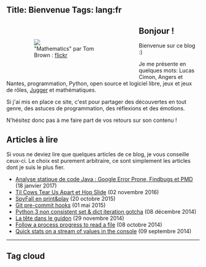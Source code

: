 Title: Bienvenue
Tags: lang:fr
---

<figure class="column-img">
    <img src="images/Tom_Brown_Mathematics_CC-by-2-0_cropped.jpg">
    <figcaption>"Mathematics" par Tom Brown : <a href="https://www.flickr.com/photos/t_e_brown/8677750589">flickr</a></figcaption>
</figure>

## Bonjour !

Bienvenue sur ce blog :)

Je me présente en quelques mots: Lucas Cimon,
Angers et Nantes,
programmation, Python, open source et logiciel libre,
jeux et jeux de rôles,
[Jugger](https://www.youtube.com/watch?v=x4Ss-ZG6M1g) et mathématiques.

Si j'ai mis en place ce site, c'est pour partager des découvertes en tout genre,
des astuces de programmation, des réflexions et des émotions.

N'hésitez donc pas à me faire part de vos retours sur son contenu !


## Articles à lire

Si vous ne deviez lire que quelques articles de ce blog, je vous conseille ceux-ci.
Le choix est purement arbitraire, ce sont simplement les articles dont je suis le plus fier.

- [Analyse statique de code Java : Google Error Prone, Findbugs et PMD](analyse-statique-de-code-java-google-error-prone-findbugs-et-pmd.html) (18 janvier 2017)
- [Til Cows Tear Us Apart et Hop Slide](til-cows-tear-us-apart-et-hop-slide.html) (02 novembre 2016)
- [SpyFall en print&play](spyfall-en-print.html) (20 octobre 2015)
- [Git pre-commit hooks](git-pre-commit-hooks.html) (01 mai 2015)
- [Python 3 non consistent set & dict iteration gotcha](python-3-non-consistent-set-dict-iteration-gotcha.html) (08 décembre 2014)
- [La tête dans le guidon](la-tete-dans-le-guidon.html) (29 novembre 2014)
- [Follow a process progress to read a file](follow-a-progress-progress-to-read-a-file.html) (08 octobre 2014)
- [Quick stats on a stream of values in the console](quick-stats-on-a-stream-of-values-in-the-console.html) (09 septembre 2014)

<hr class="clear-floats">

## Tag cloud

<!-- tagcloud -->



<style>
@media screen and (min-width: 40rem) {
    .column-img {
        max-width: 40%;
        float: left;
        padding: 2rem;
    }
}
@media screen and (max-width: 40rem) {
    .column-img {
        max-width: 60%;
        margin: 0 auto;
        display: block;
    }
}
.clear-floats {
    clear: both;
}
</style>

